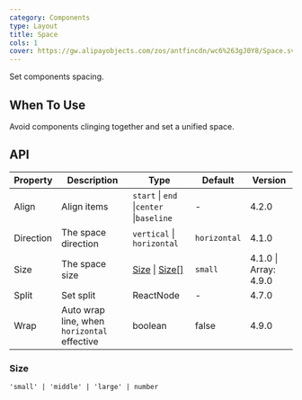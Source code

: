 ```yaml
---
category: Components
type: Layout
title: Space
cols: 1
cover: https://gw.alipayobjects.com/zos/antfincdn/wc6%263gJ0Y8/Space.svg
---
```


Set components spacing.

## When To Use

Avoid components clinging together and set a unified space.

## API

| Property | Description | Type | Default | Version |
| --- | --- | --- | --- | --- |
| Align | Align items | `start` \| `end` \|`center` \|`baseline` | - | 4.2.0 |
| Direction | The space direction | `vertical` \| `horizontal` | `horizontal` | 4.1.0 |
| Size | The space size | [Size](#Size) \| [Size\[\]](#Size) | `small` | 4.1.0 \| Array: 4.9.0 |
| Split | Set split | ReactNode | - | 4.7.0 |
| Wrap | Auto wrap line, when `horizontal` effective | boolean | false | 4.9.0 |

### Size

`'small' | 'middle' | 'large' | number`
